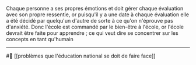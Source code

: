 Chaque personne a ses propres émotions et doit gérer chaque évaluation avec son propre ressentie, or puisqu'il y a une date à chaque évaluation elle a été décidé par quelqu'un d'autre de sorte à ce qu'on n'éprouve pas d'anxiété. Donc l'école est commandé par le bien-être à l'école, or l'école devrait être faite pour apprendre ; ce qui veut dire se concentrer sur les concepts en tant qu'humain

---
#🌱 [[problèmes que l'éducation national se doit de faire face]]